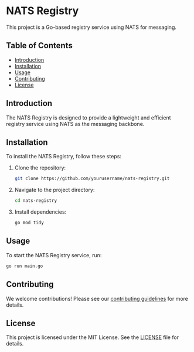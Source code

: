 # NATS Registry

This project is a Go-based registry service using NATS for messaging.

## Table of Contents

- [Introduction](#introduction)
- [Installation](#installation)
- [Usage](#usage)
- [Contributing](#contributing)
- [License](#license)

## Introduction

The NATS Registry is designed to provide a lightweight and efficient registry service using NATS as the messaging backbone.

## Installation

To install the NATS Registry, follow these steps:

1. Clone the repository:
    ```sh
    git clone https://github.com/yourusername/nats-registry.git
    ```
2. Navigate to the project directory:
    ```sh
    cd nats-registry
    ```
3. Install dependencies:
    ```sh
    go mod tidy
    ```

## Usage

To start the NATS Registry service, run:
```sh
go run main.go
```

## Contributing

We welcome contributions! Please see our [contributing guidelines](CONTRIBUTING.md) for more details.

## License

This project is licensed under the MIT License. See the [LICENSE](LICENSE) file for details.